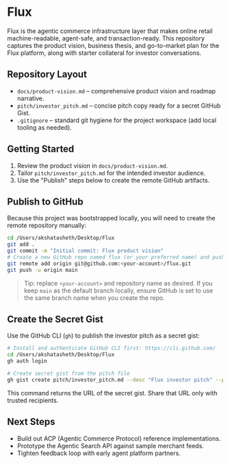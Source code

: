 # Flux

Flux is the agentic commerce infrastructure layer that makes online retail machine-readable, agent-safe, and transaction-ready. This repository captures the product vision, business thesis, and go-to-market plan for the Flux platform, along with starter collateral for investor conversations.

## Repository Layout
- `docs/product-vision.md` – comprehensive product vision and roadmap narrative.
- `pitch/investor_pitch.md` – concise pitch copy ready for a secret GitHub Gist.
- `.gitignore` – standard git hygiene for the project workspace (add local tooling as needed).

## Getting Started
1. Review the product vision in `docs/product-vision.md`.
2. Tailor `pitch/investor_pitch.md` for the intended investor audience.
3. Use the "Publish" steps below to create the remote GitHub artifacts.

## Publish to GitHub
Because this project was bootstrapped locally, you will need to create the remote repository manually:

```bash
cd /Users/akshatasheth/Desktop/Flux
git add .
git commit -m "Initial commit: Flux product vision"
# Create a new GitHub repo named flux (or your preferred name) and push:
git remote add origin git@github.com:<your-account>/flux.git
git push -u origin main
```

> Tip: replace `<your-account>` and repository name as desired. If you keep `main` as the default branch locally, ensure GitHub is set to use the same branch name when you create the repo.

## Create the Secret Gist
Use the GitHub CLI (`gh`) to publish the investor pitch as a secret gist:

```bash
# Install and authenticate GitHub CLI first: https://cli.github.com/
cd /Users/akshatasheth/Desktop/Flux
gh auth login

# Create secret gist from the pitch file
gh gist create pitch/investor_pitch.md --desc "Flux investor pitch" --private
```

This command returns the URL of the secret gist. Share that URL only with trusted recipients.

## Next Steps
- Build out ACP (Agentic Commerce Protocol) reference implementations.
- Prototype the Agentic Search API against sample merchant feeds.
- Tighten feedback loop with early agent platform partners.

